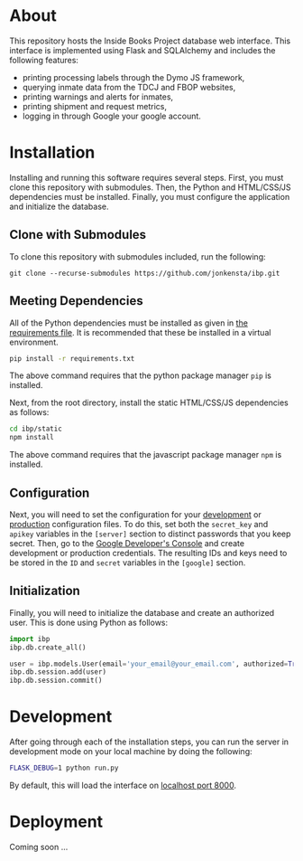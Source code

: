 # About
This repository hosts the Inside Books Project database web interface.
This interface is implemented using Flask and SQLAlchemy and includes the following features:
  - printing processing labels through the Dymo JS framework,
  - querying inmate data from the TDCJ and FBOP websites,
  - printing warnings and alerts for inmates,
  - printing shipment and request metrics,
  - logging in through Google your google account.

# Installation
Installing and running this software requires several steps.
First, you must clone this repository with submodules.
Then, the Python and HTML/CSS/JS dependencies must be installed.
Finally, you must configure the application and initialize the database.

## Clone with Submodules
To clone this repository with submodules included, run the following:
```
git clone --recurse-submodules https://github.com/jonkensta/ibp.git
```

## Meeting Dependencies
All of the Python dependencies must be installed as given in [the requirements file](requirements.txt).
It is recommended that these be installed in a virtual environment.
```bash
pip install -r requirements.txt
```
The above command requires that the python package manager `pip` is installed.

Next, from the root directory, install the static HTML/CSS/JS dependencies as follows:
```bash
cd ibp/static
npm install
```
The above command requires that the javascript package manager `npm` is installed.

## Configuration
Next, you will need to set the configuration for your [development](conf/dev.conf) or [production](conf/production.conf) configuration files.
To do this, set both the `secret_key` and `apikey` variables in the `[server]` section to distinct passwords that you keep secret.
Then, go to the [Google Developer's Console](https://console.developers.google.com/apis/credentials) and create development or production credentials.
The resulting IDs and keys need to be stored in the `ID` and `secret` variables in the `[google]` section.

## Initialization
Finally, you will need to initialize the database and create an authorized user.
This is done using Python as follows:
```python
import ibp
ibp.db.create_all()

user = ibp.models.User(email='your_email@your_email.com', authorized=True)
ibp.db.session.add(user)
ibp.db.session.commit()
```

# Development
After going through each of the installation steps,
you can run the server in development mode on your local machine by doing the following:
```bash
FLASK_DEBUG=1 python run.py
```
By default, this will load the interface on [localhost port 8000](http://localhost:8000).

# Deployment
Coming soon ...
